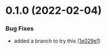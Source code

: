 # 0.1.0 (2022-02-04)


### Bug Fixes

* added a branch to try this ([1e029e1](https://github.com/d80ep08th/terassaurus/commit/1e029e1dd48c0dd5972949782f5ccf77219482a7))



